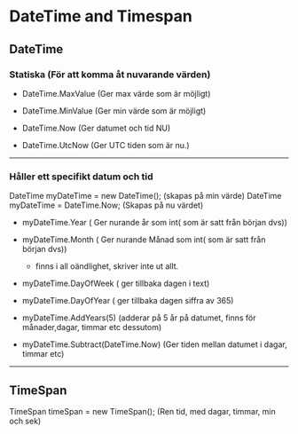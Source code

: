 # DateTime  and Timespan


## DateTime
### Statiska (För att komma åt nuvarande värden)
* DateTime.MaxValue (Ger max värde som är möjligt)
* DateTime.MinValue (Ger min värde som är möjligt)
* DateTime.Now (Ger datumet och tid NU)

* DateTime.UtcNow (Ger UTC tiden som är nu.)


-----------------
### Håller ett specifikt datum och tid
DateTime myDateTime = new DateTime(); (skapas på min värde)
DateTime myDateTime = DateTime.Now; (Skapas på nu värdet)


* myDateTime.Year ( Ger nurande år som int( som är satt från början dvs))
* myDateTime.Month ( Ger nurande Månad som int( som är satt från början dvs)) 
    * finns i all oändlighet, skriver inte ut allt.


* myDateTime.DayOfWeek ( ger tillbaka dagen i text)

* myDateTime.DayOfYear ( ger tillbaka dagen siffra av 365)

*  myDateTime.AddYears(5) (adderar på 5 år på datumet, finns för månader,dagar, timmar etc dessutom)

* myDateTime.Subtract(DateTime.Now) (Ger tiden mellan datumet i dagar, timmar etc)

------------------------------
## TimeSpan
TimeSpan timeSpan = new TimeSpan(); (Ren tid, med dagar, timmar, min och sek)
